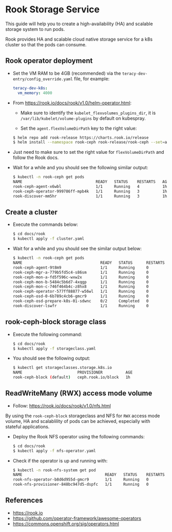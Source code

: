 # Rook Storage Service

This guide will help you to create a high-availability (HA) and scalable storage system to run pods.

Rook provides HA and scalable cloud native storage service for a k8s cluster so that the pods can
consume.

## Rook operator deployment

- Set the VM RAM to be 4GB (recommended) via the `teracy-dev-entry/config_override.yaml` file, for
example:

  ```yaml
  teracy-dev-k8s:
    vm_memory: 4000
  ```


- From https://rook.io/docs/rook/v1.0/helm-operator.html:

  + Make sure to identify the `kubelet_flexvolumes_plugins_dir`, it is
    `/var/lib/kubelet/volume-plugins` by default on kubespray.

  + Set the `agent.flexVolumeDirPath` key to the right value:

  ```bash
  $ helm repo add rook-release https://charts.rook.io/release
  $ helm install --namespace rook-ceph rook-release/rook-ceph --set=agent.flexVolumeDirPath=/var/lib/kubelet/volume-plugins
  ```

- Just need to make sure to set the right value for `flexVolumeDirPath` and follow the Rook docs.

- Wait for a while and you should see the following similar output:

  ```bash
  $ kubectl -n rook-ceph get pods
  NAME                                READY   STATUS    RESTARTS   AGE
  rook-ceph-agent-x6wbl               1/1     Running   4          1h
  rook-ceph-operator-999786ff-mpb4k   1/1     Running   3          1h
  rook-discover-mm5hr                 1/1     Running   3          1h
  ```

## Create a cluster

- Execute the commands below:

  ```bash
  $ cd docs/rook
  $ kubectl apply -f cluster.yaml
  ```

- Wait for a while and you should see the similar output below:

  ```bash
  $ kubectl -n rook-ceph get pods
  NAME                                  READY   STATUS      RESTARTS   AGE
  rook-ceph-agent-9t8m9                 1/1     Running     0          6m
  rook-ceph-mgr-a-779b5fd5c4-s86sm      1/1     Running     0          2m
  rook-ceph-mon-a-fd5f596c-wxw2x        1/1     Running     0          3m
  rook-ceph-mon-b-5484c5b6d7-4xqgp      1/1     Running     0          3m
  rook-ceph-mon-c-746f464b4c-z8hx8      1/1     Running     0          3m
  rook-ceph-operator-577ff88877-w56wl   1/1     Running     0          7m
  rook-ceph-osd-0-6b789c4cb6-gmcr9      1/1     Running     0          3m
  rook-ceph-osd-prepare-k8s-01-sdwnc    0/2     Completed   0          2m
  rook-discover-lswfr                   1/1     Running     0          6m
  ```

## rook-ceph-block storage class

- Execute the following command:

  ```bash
  $ cd docs/rook
  $ kubectl apply -f storageclass.yaml
  ```

- You should see the following output:

  ```bash
  $ kubectl get storageclasses.storage.k8s.io
  NAME                        PROVISIONER          AGE
  rook-ceph-block (default)   ceph.rook.io/block   1h
  ```

## ReadWriteMany (RWX) access mode volume

- Follow: https://rook.io/docs/rook/v1.0/nfs.html

By using the `rook-ceph-block` storageclass and NFS for `RWX` access mode volume, HA and
scalablility of pods can be achieved, especially with stateful applications.


- Deploy the Rook NFS operator using the following commands:

  ```bash
  $ cd docs/rook
  $ kubectl apply -f nfs-operator.yaml
  ```

- Check if the operator is up and running with:

  ```bash
  $ kubectl -n rook-nfs-system get pod
  NAME                                    READY   STATUS    RESTARTS   AGE
  rook-nfs-operator-b8d6d955d-gmcr9       1/1     Running   0          1m
  rook-nfs-provisioner-848bc947d5-dspfc   1/1     Running   0          1m
  ```


## References

- https://rook.io
- https://github.com/operator-framework/awesome-operators
- https://commons.openshift.org/sig/operators.html
